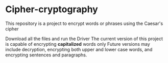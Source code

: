# Cipher-cryptography
This repository is a project to encrypt words or phrases using the Caesar's cipher

Download all the files and run the Driver
The current version of this project is capable of encrypting **capitalized** words only
Future versions may include decryption, encrypting both upper and lower case words, and encrypting sentences and paragraphs.

